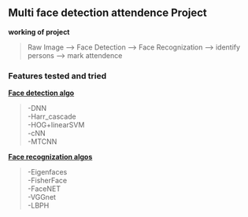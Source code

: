 ## Multi face detection attendence Project

**working of project**
> Raw Image --> Face Detection --> Face Recognization --> identify persons --> mark attendence

### Features tested and tried
[**Face detection algo**](https://github.com/xPushpeshx/face_detection/blob/main/face_detection.ipynb)
> -DNN  
> -Harr_cascade  
> -HOG+linearSVM  
> -cNN  
> -MTCNN  

[**Face recognization algos**](https://github.com/xPushpeshx/face_detection/blob/main/)
> -Eigenfaces  
> -FisherFace  
> -FaceNET  
> -VGGnet  
> -LBPH  





